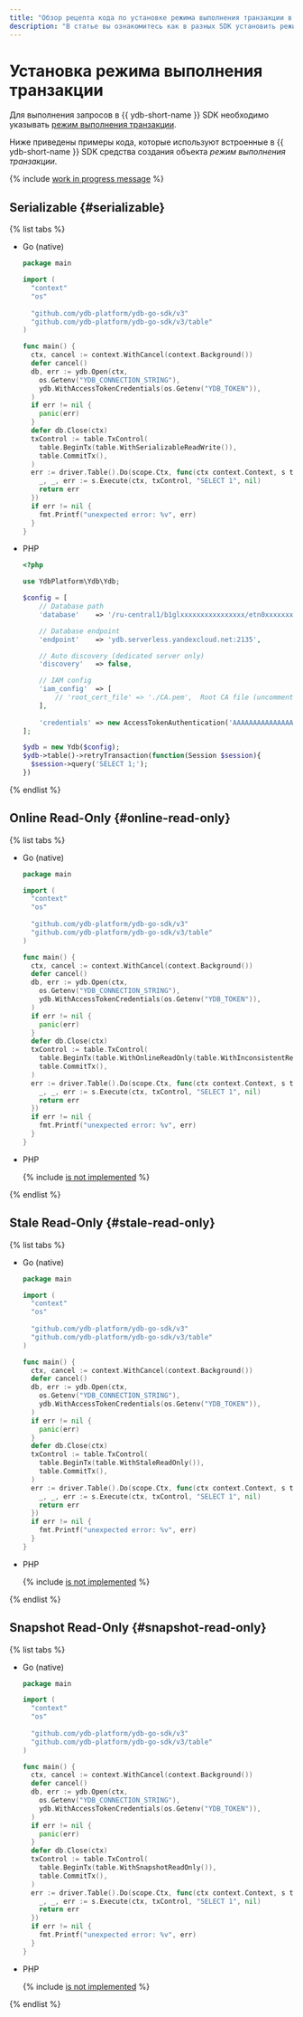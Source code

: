 ```yaml
---
title: "Обзор рецепта кода по установке режима выполнения транзакции в {{ ydb-short-name }}"
description: "В статье вы ознакомитесь как в разных SDK установить режим выполнения транзакции для выполнения запросов к {{ ydb-short-name }} ."
---
```


# Установка режима выполнения транзакции

Для выполнения запросов в {{ ydb-short-name }} SDK необходимо указывать [режим выполнения транзакции](../../../concepts/transactions.md#modes).

Ниже приведены примеры кода, которые используют встроенные в {{ ydb-short-name }} SDK средства создания объекта *режим выполнения транзакции*.

{% include [work in progress message](_includes/addition.md) %}

## Serializable {#serializable}

{% list tabs %}

- Go (native)

  ```go
  package main

  import (
    "context"
    "os"
    
    "github.com/ydb-platform/ydb-go-sdk/v3"
    "github.com/ydb-platform/ydb-go-sdk/v3/table"
  )

  func main() {
    ctx, cancel := context.WithCancel(context.Background())
    defer cancel()
    db, err := ydb.Open(ctx,
      os.Getenv("YDB_CONNECTION_STRING"),
      ydb.WithAccessTokenCredentials(os.Getenv("YDB_TOKEN")),
    )
    if err != nil {
      panic(err)
    }
    defer db.Close(ctx) 
    txControl := table.TxControl(
      table.BeginTx(table.WithSerializableReadWrite()),
      table.CommitTx(),
    )
    err := driver.Table().Do(scope.Ctx, func(ctx context.Context, s table.Session) error {
      _, _, err := s.Execute(ctx, txControl, "SELECT 1", nil)
      return err
    })
    if err != nil {
      fmt.Printf("unexpected error: %v", err)
    }
  }
  ```

- PHP

  ```php
  <?php

  use YdbPlatform\Ydb\Ydb;

  $config = [
      // Database path
      'database'    => '/ru-central1/b1glxxxxxxxxxxxxxxxx/etn0xxxxxxxxxxxxxxxx',

      // Database endpoint
      'endpoint'    => 'ydb.serverless.yandexcloud.net:2135',

      // Auto discovery (dedicated server only)
      'discovery'   => false,

      // IAM config
      'iam_config'  => [
          // 'root_cert_file' => './CA.pem',  Root CA file (uncomment for dedicated server only)
      ],
      
      'credentials' => new AccessTokenAuthentication('AAAAAAAAAAAAAAAAAAAAAAAAAAAAAAAAAAAAAAA') // use from reference/ydb-sdk/auth
  ];

  $ydb = new Ydb($config);
  $ydb->table()->retryTransaction(function(Session $session){
    $session->query('SELECT 1;');
  })
  ```

{% endlist %}

## Online Read-Only {#online-read-only}

{% list tabs %}

- Go (native)

  ```go
  package main

  import (
    "context"
    "os"
    
    "github.com/ydb-platform/ydb-go-sdk/v3"
    "github.com/ydb-platform/ydb-go-sdk/v3/table"
  )

  func main() {
    ctx, cancel := context.WithCancel(context.Background())
    defer cancel()
    db, err := ydb.Open(ctx,
      os.Getenv("YDB_CONNECTION_STRING"),
      ydb.WithAccessTokenCredentials(os.Getenv("YDB_TOKEN")),
    )
    if err != nil {
      panic(err)
    }
    defer db.Close(ctx) 
    txControl := table.TxControl(
      table.BeginTx(table.WithOnlineReadOnly(table.WithInconsistentReads())),
      table.CommitTx(),
    )
    err := driver.Table().Do(scope.Ctx, func(ctx context.Context, s table.Session) error {
      _, _, err := s.Execute(ctx, txControl, "SELECT 1", nil)
      return err
    })
    if err != nil {
      fmt.Printf("unexpected error: %v", err)
    }
  }
  ```

- PHP

  {% include [is not implemented](_includes/wip.md) %}

{% endlist %}

## Stale Read-Only {#stale-read-only}

{% list tabs %}

- Go (native)

  ```go
  package main

  import (
    "context"
    "os"
    
    "github.com/ydb-platform/ydb-go-sdk/v3"
    "github.com/ydb-platform/ydb-go-sdk/v3/table"
  )

  func main() {
    ctx, cancel := context.WithCancel(context.Background())
    defer cancel()
    db, err := ydb.Open(ctx,
      os.Getenv("YDB_CONNECTION_STRING"),
      ydb.WithAccessTokenCredentials(os.Getenv("YDB_TOKEN")),
    )
    if err != nil {
      panic(err)
    }
    defer db.Close(ctx) 
    txControl := table.TxControl(
      table.BeginTx(table.WithStaleReadOnly()),
      table.CommitTx(),
    )
    err := driver.Table().Do(scope.Ctx, func(ctx context.Context, s table.Session) error {
      _, _, err := s.Execute(ctx, txControl, "SELECT 1", nil)
      return err
    })
    if err != nil {
      fmt.Printf("unexpected error: %v", err)
    }
  }
  ```

- PHP

  {% include [is not implemented](_includes/wip.md) %}

{% endlist %}

## Snapshot Read-Only {#snapshot-read-only}

{% list tabs %}

- Go (native)

  ```go
  package main

  import (
    "context"
    "os"
    
    "github.com/ydb-platform/ydb-go-sdk/v3"
    "github.com/ydb-platform/ydb-go-sdk/v3/table"
  )

  func main() {
    ctx, cancel := context.WithCancel(context.Background())
    defer cancel()
    db, err := ydb.Open(ctx,
      os.Getenv("YDB_CONNECTION_STRING"),
      ydb.WithAccessTokenCredentials(os.Getenv("YDB_TOKEN")),
    )
    if err != nil {
      panic(err)
    }
    defer db.Close(ctx) 
    txControl := table.TxControl(
      table.BeginTx(table.WithSnapshotReadOnly()),
      table.CommitTx(),
    )
    err := driver.Table().Do(scope.Ctx, func(ctx context.Context, s table.Session) error {
      _, _, err := s.Execute(ctx, txControl, "SELECT 1", nil)
      return err
    })
    if err != nil {
      fmt.Printf("unexpected error: %v", err)
    }
  }
  ```

- PHP

  {% include [is not implemented](_includes/wip.md) %}

{% endlist %}
